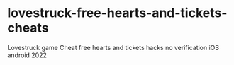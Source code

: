 # lovestruck-free-hearts-and-tickets-cheats
Lovestruck game Cheat free hearts and tickets hacks no verification iOS android 2022
